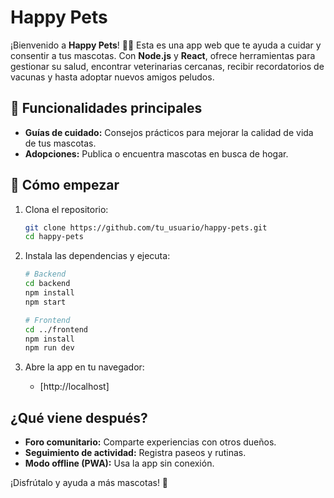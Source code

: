 # Happy Pets

¡Bienvenido a **Happy Pets**! 🐶🐱 Esta es una app web que te ayuda a cuidar y consentir a tus mascotas. Con **Node.js** y **React**, ofrece herramientas para gestionar su salud, encontrar veterinarias cercanas, recibir recordatorios de vacunas y hasta adoptar nuevos amigos peludos.

## 🌟 Funcionalidades principales

- **Guías de cuidado:** Consejos prácticos para mejorar la calidad de vida de tus mascotas.
- **Adopciones:** Publica o encuentra mascotas en busca de hogar.

## 🚀 Cómo empezar

1. Clona el repositorio:

   ```bash
   git clone https://github.com/tu_usuario/happy-pets.git
   cd happy-pets
   ```

2. Instala las dependencias y ejecuta:

   ```bash
   # Backend
   cd backend
   npm install
   npm start

   # Frontend
   cd ../frontend
   npm install
   npm run dev
   ```

3. Abre la app en tu navegador:
   - [http://localhost]

## ¿Qué viene después?

- **Foro comunitario:** Comparte experiencias con otros dueños.
- **Seguimiento de actividad:** Registra paseos y rutinas.
- **Modo offline (PWA):** Usa la app sin conexión.

¡Disfrútalo y ayuda a más mascotas! 🐾
